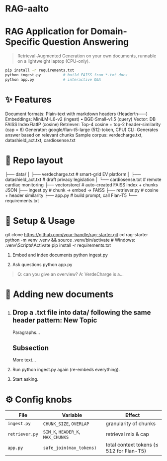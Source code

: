# RAG-aalto
# RAG Application for Domain-Specific Question Answering

> Retrieval-Augmented Generation on your own documents, runnable on a
> lightweight laptop (CPU-only).

```bash
pip install -r requirements.txt
python ingest.py          # build FAISS from *.txt docs
python app.py             # interactive Q&A
```

# ✨ Features
   Document formats:	Plain-text with markdown headers (Header\n----)
   Embeddings:	MiniLM-L6-v2 (ingest) • BGE-Small-v1.5 (query)
   Vector: DB	FAISS IndexFlatIP (cosine)
   Retriever:	Top-4 cosine + top-2 header-similarity (cap = 6)
   Generator:	google/flan-t5-large (512-token, CPU)
   CLI: Generates answer based on relevant chunks
   Sample corpus: verdecharge.txt, datashield_act.txt, cardiosense.txt

# 📂 Repo layout
├── data/
│   ├── verdecharge.txt          # smart-grid EV platform
│   ├── datashield_act.txt       # draft privacy legislation
│   └── cardiosense.txt          # remote cardiac monitoring
├── vectorstore/                 # auto-created FAISS index + chunks JSON
├── ingest.py                    # chunk → embed → FAISS
├── retriever.py                 # cosine + header similarity
├── app.py                       # build prompt, call Flan-T5
└── requirements.txt

# 🚀 Setup & Usage
git clone https://github.com/your-handle/rag-starter.git
cd rag-starter
python -m venv .venv && source .venv/bin/activate   # Windows: .venv\Scripts\Activate
pip install -r requirements.txt

1. Embed and index documents
python ingest.py

2. Ask questions
python app.py
> Q: can you give an overview?
> A: VerdeCharge is a...

# 📝 Adding new documents
1. Drop a .txt file into data/ following the same header pattern:
   New Topic
   ---------
   Paragraphs…

   Subsection
   ----------
   More text…
2. Run python ingest.py again (re-embeds everything).
3. Start asking.

# ⚙️ Config knobs
| File           | Variable                          | Effect                                   |
| -------------- | --------------------------------- | ---------------------------------------- |
| `ingest.py`    | `CHUNK_SIZE`, `OVERLAP`           | granularity of chunks                    |
| `retriever.py` | `SIM_K`, `HEADER_K`, `MAX_CHUNKS` | retrieval mix & cap                      |
| `app.py`       | `safe_join(max_tokens)`           | total context tokens (≤ 512 for Flan-T5) |


